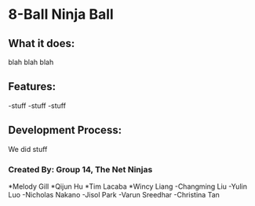 # 8-Ball Ninja Ball

## What it does: 
blah blah blah

## Features:
-stuff
-stuff
-stuff

## Development Process:
We did stuff

### Created By: Group 14, The Net Ninjas

*Melody Gill
*Qijun Hu
*Tim Lacaba
*Wincy Liang
-Changming Liu
-Yulin Luo
-Nicholas Nakano
-Jisol Park
-Varun Sreedhar
-Christina Tan
